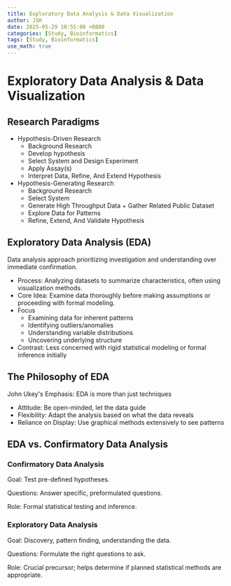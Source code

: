 ```yaml
---
title: Exploratory Data Analysis & Data Visualization
author: JSH
date: 2025-05-29 10:55:00 +0800
categories: [Study, Bioinformatics]
tags: [Study, Bioinformatics]
use_math: true
---
```


# Exploratory Data Analysis & Data Visualization

## Research Paradigms
* Hypothesis-Driven Research
  * Background Research
  * Develop hypothesis
  * Select System and Design Experiment
  * Apply Assay(s)
  * Interpret Data, Refine, And Extend Hypothesis
* Hypothesis-Generating Research
  * Background Research
  * Select System
  * Generate High Throughput Data + Gather Related Public Dataset
  * Explore Data for Patterns
  * Refine, Extend, And Validate Hypothesis

## Exploratory Data Analysis (EDA)
Data analysis approach prioritizing investigation and understanding over immediate confirmation.

* Process: Analyzing datasets to summarize characteristics, often using visualization methods.
* Core Idea: Examine data thoroughly before making assumptions or proceeding with formal modeling.
* Focus
  * Examining data for inherent patterns
  * Identifying outliers/anomalies
  * Understanding variable distributions
  * Uncovering underlying structure
* Contrast: Less concerned with rigid statistical modeling or formal inference initially

## The Philosophy of EDA
John Ukey's Emphasis: EDA is more than just techniques

* Attitude: Be open-minded, let the data guide
* Flexibility: Adapt the analysis based on what the data reveals
* Reliance on Display: Use graphical methods extensively to see patterns

## EDA vs. Confirmatory Data Analysis
### Confirmatory Data Analysis
Goal: Test pre-defined hypotheses.

Questions: Answer specific, preformulated questions.

Role: Formal statistical testing and inference.

### Exploratory Data Analysis
Goal: Discovery, pattern finding, understanding the data.

Questions: Formulate the right questions to ask.

Role: Crucial precursor; helps determine if planned statistical methods are appropriate.





